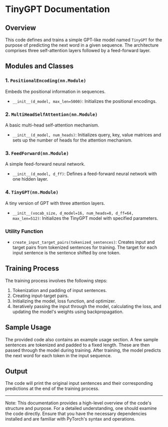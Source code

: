 # TinyGPT Documentation

## Overview

This code defines and trains a simple GPT-like model named `TinyGPT` for the purpose of predicting the next word in a given sequence. The architecture comprises three self-attention layers followed by a feed-forward layer. 

## Modules and Classes

### 1. `PositionalEncoding(nn.Module)`

Embeds the positional information in sequences.

- `__init__(d_model, max_len=5000)`: Initializes the positional encodings.

### 2. `MultiHeadSelfAttention(nn.Module)`

A basic multi-head self-attention mechanism.

- `__init__(d_model, num_heads)`: Initializes query, key, value matrices and sets up the number of heads for the attention mechanism.

### 3. `FeedForward(nn.Module)`

A simple feed-forward neural network.

- `__init__(d_model, d_ff)`: Defines a feed-forward neural network with one hidden layer.

### 4. `TinyGPT(nn.Module)`

A tiny version of GPT with three attention layers.

- `__init__(vocab_size, d_model=16, num_heads=8, d_ff=64, max_len=512)`: Initializes the TinyGPT model with specified parameters.

### Utility Function

- `create_input_target_pairs(tokenized_sentences)`: Creates input and target pairs from tokenized sentences for training. The target for each input sentence is the sentence shifted by one token.

## Training Process

The training process involves the following steps:

1. Tokenization and padding of input sentences.
2. Creating input-target pairs.
3. Initializing the model, loss function, and optimizer.
4. Iteratively passing the input through the model, calculating the loss, and updating the model's weights using backpropagation.

## Sample Usage

The provided code also contains an example usage section. A few sample sentences are tokenized and padded to a fixed length. These are then passed through the model during training. After training, the model predicts the next word for each token in the input sequence.

## Output

The code will print the original input sentences and their corresponding predictions at the end of the training process.

---

Note: This documentation provides a high-level overview of the code's structure and purpose. For a detailed understanding, one should examine the code directly. Ensure that you have the necessary dependencies installed and are familiar with PyTorch's syntax and operations.
